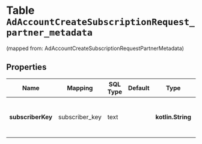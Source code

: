 
# Table `AdAccountCreateSubscriptionRequest_partner_metadata`
(mapped from: AdAccountCreateSubscriptionRequestPartnerMetadata)

## Properties
Name | Mapping | SQL Type | Default | Type | Description | Notes
---- | ------- | -------- | ------- | ---- | ----------- | -----
**subscriberKey** | subscriber_key | text |  | **kotlin.String** | Text field value that uniquely identifies a subscriber. |  [optional]



